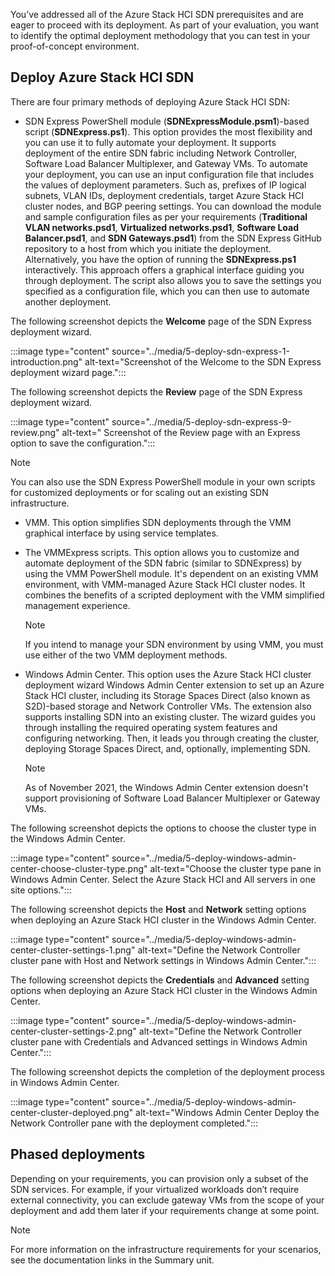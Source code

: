 You’ve addressed all of the Azure Stack HCI SDN prerequisites and are eager to proceed with its deployment. As part of your evaluation, you want to identify the optimal deployment methodology that you can test in your proof-of-concept environment.

## Deploy Azure Stack HCI SDN

There are four primary methods of deploying Azure Stack HCI SDN:

- SDN Express PowerShell module (**SDNExpressModule.psm1**)-based script (**SDNExpress.ps1**). This option provides the most flexibility and you can use it to fully automate your deployment. It supports deployment of the entire SDN fabric including Network Controller, Software Load Balancer Multiplexer, and Gateway VMs. To automate your deployment, you can use an input configuration file that includes the values of deployment parameters. Such as, prefixes of IP logical subnets, VLAN IDs, deployment credentials, target Azure Stack HCI cluster nodes, and BGP peering settings. You can download the module and sample configuration files as per your requirements (**Traditional VLAN networks.psd1**, **Virtualized networks.psd1**, **Software Load Balancer.psd1**, and **SDN Gateways.psd1**) from the SDN Express GitHub repository to a host from which you initiate the deployment. Alternatively, you have the option of running the **SDNExpress.ps1** interactively. This approach offers a graphical interface guiding you through deployment. The script also allows you to save the settings you specified as a configuration file, which you can then use to automate another deployment.

The following screenshot depicts the **Welcome** page of the SDN Express deployment wizard.

:::image type="content" source="../media/5-deploy-sdn-express-1-introduction.png" alt-text="Screenshot of the Welcome to the SDN Express deployment wizard page.":::

The following screenshot depicts the **Review** page of the SDN Express deployment wizard.

:::image type="content" source="../media/5-deploy-sdn-express-9-review.png" alt-text=" Screenshot of the Review page with an Express option to save the configuration.":::

> [!NOTE]
> You can also use the SDN Express PowerShell module in your own scripts for customized deployments or for scaling out an existing SDN infrastructure.

- VMM. This option simplifies SDN deployments through the VMM graphical interface by using service templates.
- The VMMExpress scripts. This option allows you to customize and automate deployment of the SDN fabric (similar to SDNExpress) by using the VMM PowerShell module. It's dependent on an existing VMM environment, with VMM-managed Azure Stack HCI cluster nodes. It combines the benefits of a scripted deployment with the VMM simplified management experience.

    > [!NOTE]
    > If you intend to manage your SDN environment by using VMM, you must use either of the two VMM deployment methods.

- Windows Admin Center. This option uses the Azure Stack HCI cluster deployment wizard Windows Admin Center extension to set up an Azure Stack HCI cluster, including its Storage Spaces Direct (also known as S2D)-based storage and Network Controller VMs. The extension also supports installing SDN into an existing cluster. The wizard guides you through installing the required operating system features and configuring networking. Then, it leads you through creating the cluster, deploying Storage Spaces Direct, and, optionally, implementing SDN.

    > [!NOTE]
    > As of November 2021, the Windows Admin Center extension doesn't support provisioning of Software Load Balancer Multiplexer or Gateway VMs.

The following screenshot depicts the options to choose the cluster type in the Windows Admin Center.

:::image type="content" source="../media/5-deploy-windows-admin-center-choose-cluster-type.png" alt-text="Choose the cluster type pane in Windows Admin Center. Select the Azure Stack HCI and All servers in one site options.":::

The following screenshot depicts the **Host** and **Network** setting options when deploying an Azure Stack HCI cluster in the Windows Admin Center.

:::image type="content" source="../media/5-deploy-windows-admin-center-cluster-settings-1.png" alt-text="Define the Network Controller cluster pane with Host and Network settings in Windows Admin Center.":::

The following screenshot depicts the **Credentials** and **Advanced** setting options when deploying an Azure Stack HCI cluster in the Windows Admin Center.

:::image type="content" source="../media/5-deploy-windows-admin-center-cluster-settings-2.png" alt-text="Define the Network Controller cluster pane with Credentials and Advanced settings in Windows Admin Center.":::

The following screenshot depicts the completion of the deployment process in Windows Admin Center.

:::image type="content" source="../media/5-deploy-windows-admin-center-cluster-deployed.png" alt-text="Windows Admin Center Deploy the Network Controller pane with the deployment completed.":::

## Phased deployments

Depending on your requirements, you can provision only a subset of the SDN services. For example, if your virtualized workloads don’t require external connectivity, you can exclude gateway VMs from the scope of your deployment and add them later if your requirements change at some point.

> [!NOTE]
> For more information on the infrastructure requirements for your scenarios, see the documentation links in the Summary unit.
